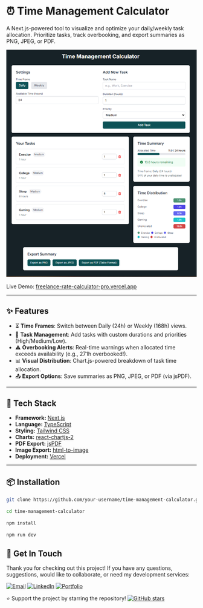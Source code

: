 # ⏰ Time Management Calculator

A Next.js-powered tool to visualize and optimize your daily/weekly task allocation. Prioritize tasks, track overbooking, and export summaries as PNG, JPEG, or PDF.

![Freelance Rate Calculator Screenshot](./public/screenshot.png)

Live Demo: [freelance-rate-calculator-pro.vercel.app](https://freelance-rate-calculator-pro.vercel.app/)

---

## ✨ Features

- ⏳ **Time Frames**: Switch between Daily (24h) or Weekly (168h) views.
- 📝 **Task Management**: Add tasks with custom durations and priorities (High/Medium/Low).  
- ⚠️ **Overbooking Alerts**: Real-time warnings when allocated time exceeds availability (e.g., 271h overbooked!).  
- 📊 **Visual Distribution**: Chart.js-powered breakdown of task time allocation.  
- 📤 **Export Options**: Save summaries as PNG, JPEG, or PDF (via jsPDF).  

---

## 🚀 Tech Stack

- **Framework:** [Next.js](https://nextjs.org/)
- **Language:** [TypeScript](https://www.typescriptlang.org/)
- **Styling:** [Tailwind CSS](https://tailwindcss.com/)
- **Charts:** [react-chartjs-2](https://react-chartjs-2.js.org/)
- **PDF Export:** [jsPDF](https://parall.ax/products/jspdf)
- **Image Export:** [html-to-image](https://github.com/bubkoo/html-to-image)
- **Deployment:** [Vercel](https://vercel.com/)

---

## 📦 Installation

```bash
git clone https://github.com/your-username/time-management-calculator.git  
```

```bash
cd time-management-calculator  
```

```bash
npm install
```

```bash
npm run dev
```

## 💌 Get In Touch

Thank you for checking out this project! If you have any questions, suggestions, would like to collaborate, or need my development services:

[![Email](https://img.shields.io/badge/-Email-0e5255?style=for-the-badge&logo=gmail&logoColor=white)](mailto:alicodespace@gmail.com)
[![LinkedIn](https://img.shields.io/badge/-LinkedIn-0e5255?style=for-the-badge&logo=linkedin&logoColor=white)](https://www.linkedin.com/in/alirazaweb)
[![Portfolio](https://img.shields.io/badge/-Portfolio-0e5255?style=for-the-badge&logo=google-chrome&logoColor=white)](https://alicodez.vercel.app/)

⭐ Support the project by starring the repository!
[![GitHub stars](https://img.shields.io/github/stars/Alirazahaider/time-management-calculator?style=social)](https://github.com/Alirazahaider/time-management-calculator)
